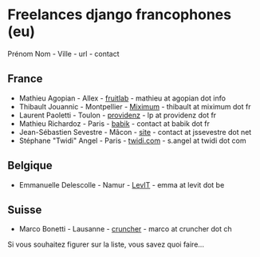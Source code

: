 Freelances django francophones (eu)
===================================


Prénom Nom - Ville - url - contact

France
------
* Mathieu Agopian - Allex - [fruitlab](http://fruitlab.fr) - mathieu at agopian dot info
* Thibault Jouannic - Montpellier - [Miximum](http://www.miximum.fr) - thibault at miximum dot fr
* Laurent Paoletti - Toulon - [providenz](http://providenz.fr) - lp at providenz dot fr
* Mathieu Richardoz - Paris - [babik](http://www.babik.fr) - contact at babik dot fr
* Jean-Sébastien Sevestre - Mâcon - [site](http://www.jssevestre.net) - contact at jssevestre dot net
* Stéphane "Twidi" Angel - Paris - [twidi.com](http://twidi.com) - s.angel at twidi dot com 

Belgique
--------

* Emmanuelle Delescolle - Namur - [LevIT](http://www.levit.be) - emma at levit dot be

Suisse
-------

* Marco Bonetti - Lausanne - [cruncher](https://cruncher.ch/fr/) - marco at cruncher dot ch


Si vous souhaitez figurer sur la liste, vous savez quoi faire...

